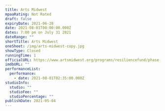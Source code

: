 ```yaml
---
title: Arts Midwest
mpaaRating: Not Rated
draft: false
expiryDate: 2021-06-28
date: 2021-08-01T00:00:00.000Z
dates: 7:00 pm on July 31 2021
dateRange: ""
shortTitle: Arts Midwest
oneSheet: /img/arts-midwest-copy.jpg
showType: Closed
runningTime: 1
officialURL: https://www.artsmidwest.org/programs/resiliencefund/phase-2-recipients
imdbURL: ""
performanceList:
  performance:
    - date: 2021-08-01T02:35:00.000Z
studioInfo:
  studio: ""
  studioFee: ""
  studioPercentage: ""
publishDate: 2021-05-04
---
```

